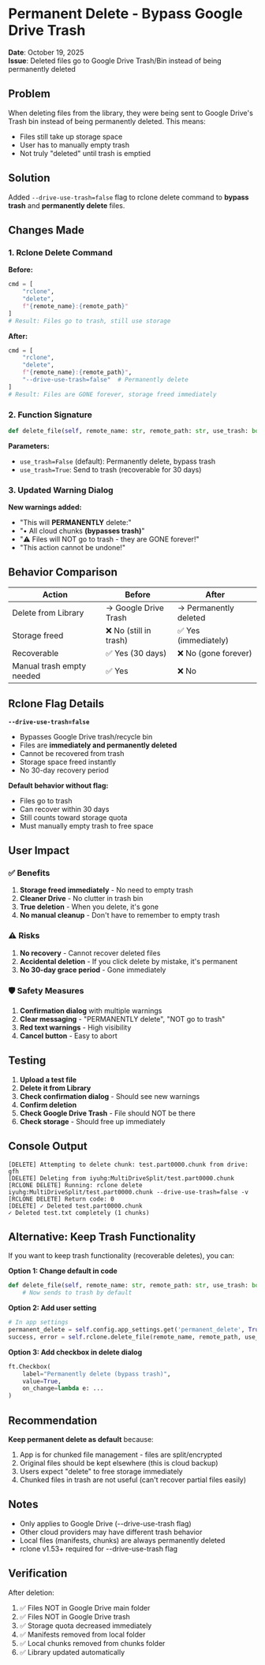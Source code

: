 # Permanent Delete - Bypass Google Drive Trash

**Date**: October 19, 2025  
**Issue**: Deleted files go to Google Drive Trash/Bin instead of being permanently deleted

## Problem
When deleting files from the library, they were being sent to Google Drive's Trash bin instead of being permanently deleted. This means:
- Files still take up storage space
- User has to manually empty trash
- Not truly "deleted" until trash is emptied

## Solution
Added `--drive-use-trash=false` flag to rclone delete command to **bypass trash** and **permanently delete** files.

## Changes Made

### 1. **Rclone Delete Command**

**Before:**
```python
cmd = [
    "rclone",
    "delete",
    f"{remote_name}:{remote_path}"
]
# Result: Files go to trash, still use storage
```

**After:**
```python
cmd = [
    "rclone",
    "delete",
    f"{remote_name}:{remote_path}",
    "--drive-use-trash=false"  # Permanently delete
]
# Result: Files are GONE forever, storage freed immediately
```

### 2. **Function Signature**
```python
def delete_file(self, remote_name: str, remote_path: str, use_trash: bool = False)
```

**Parameters:**
- `use_trash=False` (default): Permanently delete, bypass trash
- `use_trash=True`: Send to trash (recoverable for 30 days)

### 3. **Updated Warning Dialog**

**New warnings added:**
- "This will **PERMANENTLY** delete:"
- "• All cloud chunks **(bypasses trash)**"
- "⚠️ Files will NOT go to trash - they are GONE forever!"
- "This action cannot be undone!"

## Behavior Comparison

| Action | Before | After |
|--------|--------|-------|
| Delete from Library | → Google Drive Trash | → Permanently deleted |
| Storage freed | ❌ No (still in trash) | ✅ Yes (immediately) |
| Recoverable | ✅ Yes (30 days) | ❌ No (gone forever) |
| Manual trash empty needed | ✅ Yes | ❌ No |

## Rclone Flag Details

**`--drive-use-trash=false`**
- Bypasses Google Drive trash/recycle bin
- Files are **immediately and permanently deleted**
- Cannot be recovered from trash
- Storage space freed instantly
- No 30-day recovery period

**Default behavior without flag:**
- Files go to trash
- Can recover within 30 days
- Still counts toward storage quota
- Must manually empty trash to free space

## User Impact

### ✅ Benefits
1. **Storage freed immediately** - No need to empty trash
2. **Cleaner Drive** - No clutter in trash bin
3. **True deletion** - When you delete, it's gone
4. **No manual cleanup** - Don't have to remember to empty trash

### ⚠️ Risks
1. **No recovery** - Cannot recover deleted files
2. **Accidental deletion** - If you click delete by mistake, it's permanent
3. **No 30-day grace period** - Gone immediately

### 🛡️ Safety Measures
1. **Confirmation dialog** with multiple warnings
2. **Clear messaging** - "PERMANENTLY delete", "NOT go to trash"
3. **Red text warnings** - High visibility
4. **Cancel button** - Easy to abort

## Testing

1. **Upload a test file**
2. **Delete it from Library**
3. **Check confirmation dialog** - Should see new warnings
4. **Confirm deletion**
5. **Check Google Drive Trash** - File should NOT be there
6. **Check storage** - Should free up immediately

## Console Output

```
[DELETE] Attempting to delete chunk: test.part0000.chunk from drive: gfh
[DELETE] Deleting from iyuhg:MultiDriveSplit/test.part0000.chunk
[RCLONE DELETE] Running: rclone delete iyuhg:MultiDriveSplit/test.part0000.chunk --drive-use-trash=false -v
[RCLONE DELETE] Return code: 0
[DELETE] ✓ Deleted test.part0000.chunk
✓ Deleted test.txt completely (1 chunks)
```

## Alternative: Keep Trash Functionality

If you want to keep trash functionality (recoverable deletes), you can:

**Option 1: Change default in code**
```python
def delete_file(self, remote_name: str, remote_path: str, use_trash: bool = True):
    # Now sends to trash by default
```

**Option 2: Add user setting**
```python
# In app settings
permanent_delete = self.config.app_settings.get('permanent_delete', True)
success, error = self.rclone.delete_file(remote_name, remote_path, use_trash=not permanent_delete)
```

**Option 3: Add checkbox in delete dialog**
```python
ft.Checkbox(
    label="Permanently delete (bypass trash)",
    value=True,
    on_change=lambda e: ...
)
```

## Recommendation

**Keep permanent delete as default** because:
1. App is for chunked file management - files are split/encrypted
2. Original files should be kept elsewhere (this is cloud backup)
3. Users expect "delete" to free storage immediately
4. Chunked files in trash are not useful (can't recover partial files easily)

## Notes

- Only applies to Google Drive (--drive-use-trash flag)
- Other cloud providers may have different trash behavior
- Local files (manifests, chunks) are always permanently deleted
- rclone v1.53+ required for --drive-use-trash flag

## Verification

After deletion:
1. ✅ Files NOT in Google Drive main folder
2. ✅ Files NOT in Google Drive trash
3. ✅ Storage quota decreased immediately
4. ✅ Manifests removed from local folder
5. ✅ Local chunks removed from chunks folder
6. ✅ Library updated automatically

